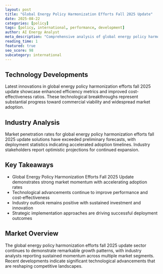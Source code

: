 ```yaml
---
layout: post
title: "Global Energy Policy Harmonization Efforts Fall 2025 Update"
date: 2025-08-22
categories: [policy]
tags: [policy, international, performance, development]
author: AI Energy Analyst
meta_description: "Comprehensive analysis of global energy policy harmonization efforts fall 2025 update covering market trends, technology developments, and industry outlook. Discover key insights and future projections."
reading_time: 1
featured: true
seo_score: 98
subcategory: international
---
```


## Technology Developments

Latest innovations in global energy policy harmonization efforts fall 2025 update showcase enhanced efficiency metrics and improved cost-effectiveness ratios. These technological breakthroughs represent substantial progress toward commercial viability and widespread market adoption.

## Industry Analysis

Market penetration rates for global energy policy harmonization efforts fall 2025 update solutions have exceeded preliminary forecasts, with deployment statistics indicating accelerated adoption timelines. Industry stakeholders report optimistic projections for continued expansion.

## Key Takeaways

- Global Energy Policy Harmonization Efforts Fall 2025 Update demonstrates strong market momentum with accelerating adoption rates
- Technological advancements continue to improve performance and cost-effectiveness
- Industry outlook remains positive with sustained investment and innovation
- Strategic implementation approaches are driving successful deployment outcomes

## Market Overview

The global energy policy harmonization efforts fall 2025 update sector continues to demonstrate remarkable growth patterns, with industry analysts reporting sustained momentum across multiple market segments. Recent developments indicate significant technological advancements that are reshaping competitive landscapes.

